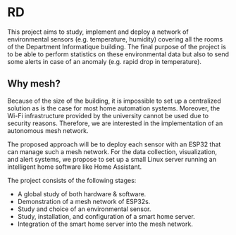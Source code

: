 # RD

This project aims to study, implement and deploy a network of environmental sensors (e.g. temperature, humidity) covering all the rooms of the Department Informatique building. The final purpose of the project is to be able to perform statistics on these environmental data but also to send some alerts in case of an anomaly (e.g. rapid drop in temperature). 
## Why mesh?

Because of the size of the building, it is impossible to set up a centralized solution as is the case for most home automation systems. Moreover, the Wi-Fi infrastructure provided by the university cannot be used due to security reasons. Therefore, we are interested in the implementation of an autonomous mesh network. 

The proposed approach will be to deploy each sensor with an ESP32 that can manage such a mesh network. For the data collection, visualization, and alert systems, we propose to set up a small Linux server running an intelligent home software like Home Assistant. 

The project consists of the following stages:
- A global study of both hardware & software.
- Demonstration of a mesh network of ESP32s.
- Study and choice of an environmental sensor. 
- Study, installation, and configuration of a smart home server.
- Integration of the smart home server into the mesh network. 
